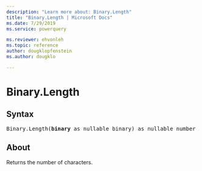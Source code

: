 ```yaml
---
description: "Learn more about: Binary.Length"
title: "Binary.Length | Microsoft Docs"
ms.date: 7/29/2019
ms.service: powerquery

ms.reviewer: ehvonleh
ms.topic: reference
author: dougklopfenstein
ms.author: dougklo

---
```

# Binary.Length

## Syntax

<pre>
Binary.Length(<b>binary</b> as nullable binary) as nullable number
</pre>  
  
## About  
Returns the number of characters.  
